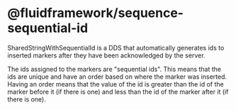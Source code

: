 # @fluidframework/sequence-sequential-id

SharedStringWithSequentialId is a DDS that automatically generates ids to inserted markers after they have been acknowledged by the server.

The ids assigned to the markers are "sequential ids". This means that the ids are unique and have an order based on where the marker was inserted. Having an order means that the value of the id is greater than the id of the marker before it (if there is one) and less than the id of the marker after it (if there is one).
